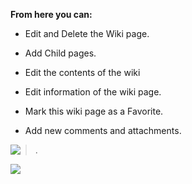 **From here you can:**

- Edit and Delete the Wiki page.

- Add Child pages.

- Edit the contents of the wiki

- Edit information of the wiki page.

- Mark this wiki page as a Favorite.

- Add new comments and attachments.

<img src='http://wikiforce.googlecode.com/svn/wiki/images/New/WikiPageDetails1.png' align='left' />

> .

<img src='http://wikiforce.googlecode.com/svn/wiki/images/New/WikiPageDetails2.png' align='left' />